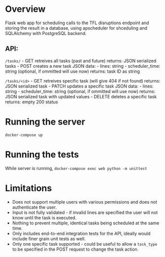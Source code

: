 # Overview

Flask web app for scheduling calls to the TFL disruptions endpoint and storing the result in a database, using apscheduler for shceduling and SQLAlchemy with PostgreSQL backend.

## API:

`/tasks/`
    - GET retreives all tasks (past and future)
        returns: JSON serialized tasks
    - POST creates a new task
        JSON data:
            - lines: string
            - scheduler_time: string (optional, if ommitted will use now)
        returns: task ID as string

`/tasks/<id>`
    - GET retreives specific task (will give 404 if not found)
        returns: JSON serialized task
    - PATCH updates a specific task
        JSON data:
            - lines: string
            - scheduler_time: string (optional, if ommitted will use now)
        returns: JSON serialized task with updated values
    - DELETE deletes a specific task
        returns: empty 200 status 


# Running the server

`docker-compose up`


# Running the tests

While server is running, `docker-compose exec web python -m unittest`


# Limitations

-   Does not support multiple users with various permissions and does not authenticate the user.
-   Input is not fully validated - if invalid lines are specified the user will not know until the task is executed.
-   Nothing to prevent multiple, identical tasks being scheduled at the same time.
-   Only includes end-to-end integration tests for the API, ideally would include finer grain unit tests as well.
-   Only one specific task supported - could be useful to allow a `task_type` to be specified in the POST request to change the task action.
